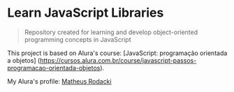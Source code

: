 # Learn JavaScript Libraries

<!---Esses são exemplos. Veja https://shields.io para outras pessoas ou para personalizar este conjunto de escudos. Você pode querer incluir dependências, status do projeto e informações de licença aqui--->

> Repository created for learning and develop object-oriented programming concepts in JavaScript

This project is based on Alura's course: [JavaScript: programação orientada a objetos]
(https://cursos.alura.com.br/course/javascript-passos-programacao-orientada-objetos).

My Alura's profile: [Matheus Rodacki](https://cursos.alura.com.br/user/matheus-rodacki)
